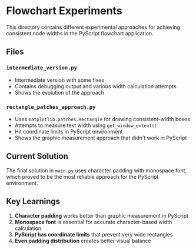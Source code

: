 # Flowchart Experiments

This directory contains different experimental approaches for achieving consistent node widths in the PyScript flowchart application.

## Files

### `intermediate_version.py`
- Intermediate version with some fixes
- Contains debugging output and various width calculation attempts
- Shows the evolution of the approach

### `rectangle_patches_approach.py`
- Uses `matplotlib.patches.Rectangle` for drawing consistent-width boxes
- Attempts to measure text width using `get_window_extent()`
- Hit coordinate limits in PyScript environment
- Shows the graphic measurement approach that didn't work in PyScript

## Current Solution

The final solution in `main.py` uses character padding with monospace font, which proved to be the most reliable approach for the PyScript environment.

## Key Learnings

1. **Character padding** works better than graphic measurement in PyScript
2. **Monospace font** is essential for accurate character-based width calculation
3. **PyScript has coordinate limits** that prevent very wide rectangles
4. **Even padding distribution** creates better visual balance
